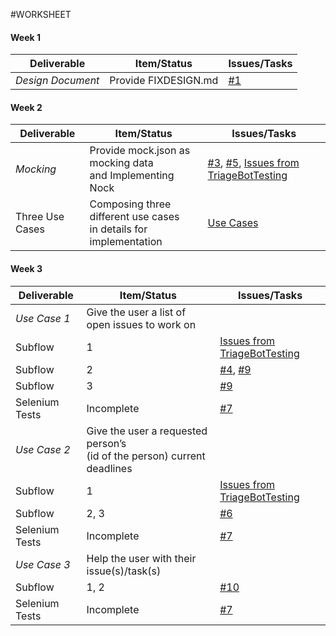 #WORKSHEET
#### Week 1

| Deliverable   | Item/Status   |  Issues/Tasks
| ------------- | ------------  |  ------------
| *Design Document* | Provide FIXDESIGN.md    | [#1](https://github.ncsu.edu/maalbash/DeveloperTriage#1)

#### Week 2

| Deliverable   | Item/Status   |  Issues/Tasks
| ------------- | ------------  |  ------------
| *Mocking*         | Provide mock.json as mocking data </br> and Implementing Nock |  [#3](https://github.ncsu.edu/maalbash/DeveloperTriage#3), [#5](https://github.ncsu.edu/maalbash/DeveloperTriage#5), [Issues from TriageBotTesting](https://github.ncsu.edu/hqtu/TriageBotTesting)
| Three Use Cases   | Composing three different use cases </br> in details for implementation | [Use Cases](https://github.ncsu.edu/maalbash/DeveloperTriage/blob/master/TriageBot_UseCases.md)

#### Week 3

| Deliverable   | Item/Status   |  Issues/Tasks
| ------------- | ------------  |  ------------
| *Use Case 1*      | Give the user a list of open issues to work on   | &nbsp;
| Subflow           | 1               |  [Issues from TriageBotTesting](https://github.ncsu.edu/hqtu/TriageBotTesting)
| Subflow           | 2               |  [#4](https://github.ncsu.edu/maalbash/DeveloperTriage#4), [#9]( https://github.ncsu.edu/maalbash/DeveloperTriage#9)
| Subflow           | 3               |  [#9]( https://github.ncsu.edu/maalbash/DeveloperTriage#9)
| Selenium Tests    | Incomplete      |  [#7]( https://github.ncsu.edu/maalbash/DeveloperTriage#7)
| *Use Case 2*      | Give the user a requested person’s</br>(id of the person) current deadlines | &nbsp;
| Subflow           | 1               |  [Issues from TriageBotTesting](https://github.ncsu.edu/hqtu/TriageBotTesting)
| Subflow           | 2, 3            |  [#6](https://github.ncsu.edu/maalbash/DeveloperTriage#6)
| Selenium Tests    | Incomplete      |  [#7]( https://github.ncsu.edu/maalbash/DeveloperTriage#7)
| *Use Case 3*      | Help the user with their issue(s)/task(s)   | &nbsp;
| Subflow           | 1, 2            |  [#10]( https://github.ncsu.edu/maalbash/DeveloperTriage#10)
| Selenium Tests    | Incomplete      |  [#7]( https://github.ncsu.edu/maalbash/DeveloperTriage#7)


